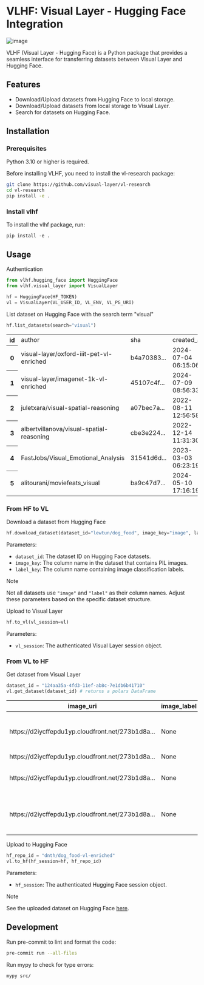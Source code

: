 # VLHF: Visual Layer - Hugging Face Integration

![image](assets/vlhf.jpg)

VLHF (Visual Layer - Hugging Face) is a Python package that provides a seamless interface for transferring datasets between Visual Layer and Hugging Face.

## Features

- Download/Upload datasets from Hugging Face to local storage.
- Download/Upload datasets from local storage to Visual Layer.
- Search for datasets on Hugging Face.


## Installation

### Prerequisites
Python 3.10 or higher is required.

Before installing VLHF, you need to install the vl-research package:

```bash
git clone https://github.com/visual-layer/vl-research
cd vl-research
pip install -e .
```

### Install vlhf
To install the vlhf package, run:

```
pip install -e .
```

## Usage

Authentication

```python
from vlhf.hugging_face import HuggingFace
from vlhf.visual_layer import VisualLayer

hf = HuggingFace(HF_TOKEN)
vl = VisualLayer(VL_USER_ID, VL_ENV, VL_PG_URI)
```
List dataset on Hugging Face with the search term "visual"

```python
hf.list_datasets(search="visual")
```

<table>
    <tr>
        <th>id</th>
        <td>author</td>
        <td>sha</td>
        <td>created_at</td>
        <td>private</td>
        <td>downloads</td>
        <td>likes</td>
        <td>tags</td>
    </tr>
    <tr>
        <th>0</th>
        <td>visual-layer/oxford-iiit-pet-vl-enriched</td>
        <td>b4a70383...</td>
        <td>2024-07-04 06:15:06</td>
        <td>False</td>
        <td>290</td>
        <td>4</td>
        <td>task_categories:image-classification, task_cat...</td>
    </tr>
    <tr>
        <th>1</th>
        <td>visual-layer/imagenet-1k-vl-enriched</td>
        <td>45107c4f...</td>
        <td>2024-07-09 08:56:33</td>
        <td>False</td>
        <td>393</td>
        <td>6</td>
        <td>task_categories:object-detection, task_categor...</td>
    </tr>
    <tr>
        <th>2</th>
        <td>juletxara/visual-spatial-reasoning</td>
        <td>a07bec7a...</td>
        <td>2022-08-11 12:56:58</td>
        <td>False</td>
        <td>6</td>
        <td>4</td>
        <td>task_categories:image-classification, annotati...</td>
    </tr>
    <tr>
        <th>3</th>
        <td>albertvillanova/visual-spatial-reasoning</td>
        <td>cbe3e224...</td>
        <td>2022-12-14 11:31:30</td>
        <td>False</td>
        <td>0</td>
        <td>4</td>
        <td>task_categories:image-classification, annotati...</td>
    </tr>
    <tr>
        <th>4</th>
        <td>FastJobs/Visual_Emotional_Analysis</td>
        <td>31541d6d...</td>
        <td>2023-03-03 06:23:19</td>
        <td>False</td>
        <td>272</td>
        <td>10</td>
        <td>task_categories:image-classification, language...</td>
    </tr>
    <tr>
        <th>5</th>
        <td>alitourani/moviefeats_visual</td>
        <td>ba9c47d7...</td>
        <td>2024-05-10 17:16:19</td>
        <td>False</td>
        <td>0</td>
        <td>1</td>
        <td>task_categories:feature-extraction, task_categ...</td>
    </tr>
</table>

### From HF to VL

Download a dataset from Hugging Face

```python
hf.download_dataset(dataset_id="lewtun/dog_food", image_key="image", label_key="label")
```
Parameters:
+ `dataset_id`: The dataset ID on Hugging Face datasets.
+ `image_key`: The column name in the dataset that contains PIL images.
+ `label_key`: The column name containing image classification labels.


> [!NOTE]  
> Not all datasets use `"image"` and `"label"` as their column names. Adjust these parameters based on the specific dataset structure.

Upload to Visual Layer

```python
hf.to_vl(vl_session=vl)
```

Parameters:
+ `vl_session`: The authenticated Visual Layer session object.


### From VL to HF
Get dataset from Visual Layer

```python
dataset_id = "124aa35a-4fd3-11ef-ab8c-7e1db6b41710"
vl.get_dataset(dataset_id) # returns a polars DataFrame
```

<table>
  <thead>
    <tr>
      <th>image_uri</th>
      <th>image_label</th>
      <th>image_issues</th>
      <th>object_labels</th>
    </tr>
  </thead>
  <tbody>
    <tr>
      <td>https://d2iycffepdu1yp.cloudfront.net/273b1d8a...</td>
      <td>None</td>
      <td>None</td>
      <td>[{'label': 'enemy', 'bbox': [147, 201, 33, 111...</td>
    </tr>
    <tr>
      <td>https://d2iycffepdu1yp.cloudfront.net/273b1d8a...</td>
      <td>None</td>
      <td>None</td>
      <td>None</td>
    </tr>
    <tr>
      <td>https://d2iycffepdu1yp.cloudfront.net/273b1d8a...</td>
      <td>None</td>
      <td>None</td>
      <td>[{'label': 'teammate', 'bbox': [144, 149, 11, ...</td>
    </tr>
    <tr>
      <td>https://d2iycffepdu1yp.cloudfront.net/273b1d8a...</td>
      <td>None</td>
      <td>None</td>
      <td>[{'label': 'planted spike', 'bbox': [174, 149,...</td>
    </tr>
  </tbody>
</table>

Upload to Hugging Face

```python
hf_repo_id = "dnth/dog_food-vl-enriched"
vl.to_hf(hf_session=hf, hf_repo_id)
```

Parameters:
+ `hf_session`: The authenticated Hugging Face session object.

> [!NOTE]
> See the uploaded dataset on Hugging Face [here](https://huggingface.co/datasets/dnth/dog_food-vl-enriched).

## Development

Run pre-commit to lint and format the code:

```bash
pre-commit run --all-files
```

Run mypy to check for type errors:

```bash
mypy src/
```